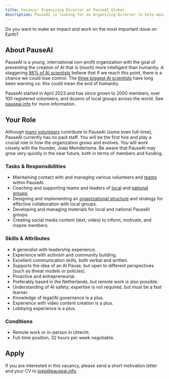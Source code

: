 ```yaml
---
title: Vacancy: Organizing Director at PauseAI Global
description: PauseAI is looking for an Organizing Director to help manage the organization and support local groups.
---
```


Do you want to make an impact and work on the most important issue on Earth?

## About PauseAI

PauseAI is a young, international non-profit organization with the goal of preventing the creation of AI that is (much) more intelligent than humanity.
A staggering [86% of AI scientists](https://wiki.aiimpacts.org/ai_timelines/predictions_of_human-level_ai_timelines/ai_timeline_surveys/2023_expert_survey_on_progress_in_ai) believe that if we reach this point, there is a chance we could lose control.
The [three biggest AI scientists](https://twitter.com/PauseAI/status/1734641804245455017) have long been warning us: this could mean the end of humanity.

PauseAI started in April 2023 and has since grown to 2000 members, over 100 registered volunteers, and dozens of local groups across the world.
See [pauseai.info](https://pauseai.info) for more information.

## Your Role

Although [many volunteers](/people) contribute to PauseAI (some even full-time), PauseAI currently has no paid staff.
You will be the first hire and play a crucial role in how the organization grows and evolves.
You will work closely with the founder, Joep Meindertsma.
Be aware that PauseAI may grow very quickly in the near future, both in terms of members and funding.

### Tasks & Responsibilities

- Maintaining contact with and managing various volunteers and [teams](/teams) within PauseAI.
- Coaching and supporting teams and leaders of [local](/communities) and [national groups](/national-groups).
- Designing and implementing an [organizational structure](/organization) and strategy for effective collaboration with local groups.
- Developing and managing materials for local and national PauseAI groups.
- Creating social media content (text, video) to inform, motivate, and inspire members.

### Skills & Attributes

- A generalist with leadership experience.
- Experience with activism and community building.
- Excellent communication skills, both verbal and written.
- Supports the idea of an AI Pause, but open to different perspectives (such as threat models or policies).
- Proactive and entrepreneurial.
- Preferably based in the Netherlands, but remote work is also possible.
- Understanding of AI safety; expertise is not required, but must be a fast learner.
- Knowledge of legal/AI governance is a plus.
- Experience with video content creation is a plus.
- Lobbying experience is a plus.

### Conditions

- Remote work or in-person in Utrecht.
- Full-time position, 32 hours per week negotiable.

## Apply

If you are interested in this vacancy, please send a short motivation letter and your CV to [joep@pauseai.info](mailto:joep@pauseai.info).
